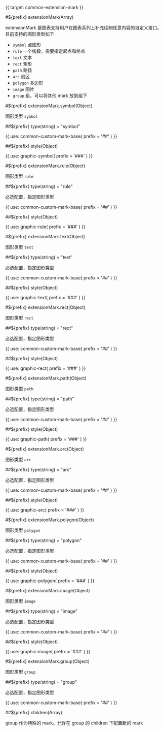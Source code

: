 {{ target: common-extension-mark }}

<!-- IExtensionMarkSpec -->

#${prefix} extensionMark(Array)

extensionMark 是图表支持用户在图表系列上补充绘制任意内容的自定义接口。目前支持的图形类型如下

- `symbol` 点图形
- `rule` 一个线段，需要指定起点和终点
- `text` 文本
- `rect` 矩形
- `path` 路径
- `arc` 扇区
- `polygon` 多边形
- `image` 图片
- `group` 组，可以将其他 mark 放到组下

#${prefix} extensionMark.symbol(Object)

图形类型 `symbol`

##${prefix} type(string) = "symbol"

{{ use: common-custom-mark-base(
  prefix = '##'
) }}

##${prefix} style(Object)

{{ use: graphic-symbol(
  prefix = '###'
) }}

#${prefix} extensionMark.rule(Object)

图形类型 `rule`

##${prefix} type(string) = "rule"

必选配置，指定图形类型

{{ use: common-custom-mark-base(
  prefix = '##'
) }}

##${prefix} style(Object)

{{ use: graphic-rule(
  prefix = '###'
) }}

#${prefix} extensionMark.text(Object)

图形类型 `text`

##${prefix} type(string) = "text"

必选配置，指定图形类型

{{ use: common-custom-mark-base(
  prefix = '##'
) }}

##${prefix} style(Object)

{{ use: graphic-text(
  prefix = '###'
) }}

#${prefix} extensionMark.rect(Object)

图形类型 `rect`

##${prefix} type(string) = "rect"

必选配置，指定图形类型

{{ use: common-custom-mark-base(
  prefix = '##'
) }}

##${prefix} style(Object)

{{ use: graphic-rect(
  prefix = '###'
) }}

#${prefix} extensionMark.path(Object)

图形类型 `path`

##${prefix} type(string) = "path"

必选配置，指定图形类型

{{ use: common-custom-mark-base(
  prefix = '##'
) }}

##${prefix} style(Object)

{{ use: graphic-path(
  prefix = '###'
) }}

#${prefix} extensionMark.arc(Object)

图形类型 `arc`

##${prefix} type(string) = "arc"

必选配置，指定图形类型

{{ use: common-custom-mark-base(
  prefix = '##'
) }}

##${prefix} style(Object)

{{ use: graphic-arc(
  prefix = '###'
) }}

#${prefix} extensionMark.polygon(Object)

图形类型 `polygon`

##${prefix} type(string) = "polygon"

必选配置，指定图形类型

{{ use: common-custom-mark-base(
  prefix = '##'
) }}

##${prefix} style(Object)

{{ use: graphic-polygon(
  prefix = '###'
) }}

#${prefix} extensionMark.image(Object)

图形类型 `image`

##${prefix} type(string) = "image"

必选配置，指定图形类型

{{ use: common-custom-mark-base(
  prefix = '##'
) }}

##${prefix} style(Object)

{{ use: graphic-image(
  prefix = '###'
) }}

#${prefix} extensionMark.group(Object)

图形类型 `group`

##${prefix} type(string) = "group"

必选配置，指定图形类型

{{ use: common-custom-mark-base(
  prefix = '##'
) }}

##${prefix} children(Array)

group 作为特殊的 mark。允许在 group 的 children 下配置新的 mark
